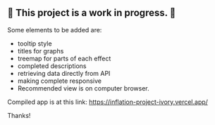 ## 🚧 This project is a work in progress. 🚧

Some elements to be added are:

- tooltip style
- titles for graphs
- treemap for parts of each effect
- completed descriptions
- retrieving data directly from API
- making complete responsive
- Recommended view is on computer browser.

Compiled app is at this link: https://inflation-project-ivory.vercel.app/ 

Thanks!
